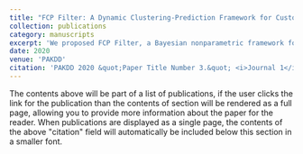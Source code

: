 ```yaml
---
title: "FCP Filter: A Dynamic Clustering-Prediction Framework for Customer Behavior"
collection: publications
category: manuscripts
excerpt: 'We proposed FCP Filter, a Bayesian nonparametric framework for dynamic customer behavior prediction and noise filtering.'
date: 2020
venue: 'PAKDD'
citation: 'PAKDD 2020 &quot;Paper Title Number 3.&quot; <i>Journal 1</i>. 1(3).'
---
```


The contents above will be part of a list of publications, if the user clicks the link for the publication than the contents of section will be rendered as a full page, allowing you to provide more information about the paper for the reader. When publications are displayed as a single page, the contents of the above "citation" field will automatically be included below this section in a smaller font.
